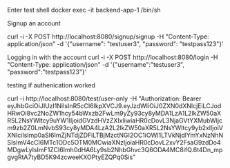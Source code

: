 Enter test shell
docker exec -it backend-app-1 /bin/sh

Signup an account

curl -i -X POST http://localhost:8080/signup/signup -H "Content-Type: application/json" -d '{"username": "testuser3", "password": "testpass123"}'


Logging in with the account
curl -i -X POST http://localhost:8080/login -H "Content-Type: application/json" -d '{"username":"testuser3", "password":"testpass123"}'



testing if authenication worked

curl -i http://localhost:8080/test/user-only -H "Authorization: Bearer eyJhbGciOiJIUzI1NiIsInR5cCI6IkpXVCJ9.eyJzdWIiOiJ0ZXN0dXNlcjEiLCJodHRwOi8vc2NoZW1hcy54bWxzb2FwLm9yZy93cy8yMDA1LzA1L2lkZW50aXR5L2NsYWltcy9uYW1lIjoidGVzdHVzZXIxIiwiaHR0cDovL3NjaGVtYXMubWljcm9zb2Z0LmNvbS93cy8yMDA4LzA2L2lkZW50aXR5L2NsYWltcy9yb2xlIjoiVXNlciIsImp0aSI6ImZjNTdjZDFiLTBjMzctNGI2OC1iOWI1LTVkNjdlYmYxNzNhNSIsImV4cCI6MTc1ODc5OTM0MCwiaXNzIjoiaHR0cDovL2xvY2FsaG9zdDo4MDgwLyIsImF1ZCI6Imh0dHA6Ly9sb2NhbGhvc3Q6ODA4MC8ifQ.6t4Dn_mpgvgRtA7tyBD5K94zcweeKXOPtyEZQPq0Sis"